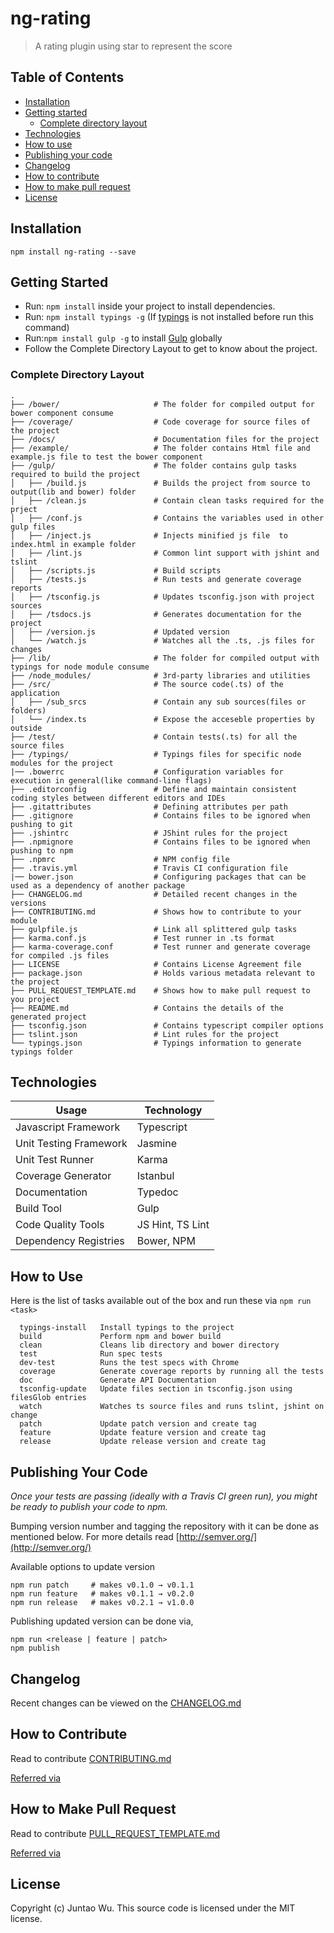 # ng-rating 
> A rating plugin using star to represent the score 

## Table of Contents
<!-- START doctoc generated TOC please keep comment here to allow auto update -->
<!-- DON'T EDIT THIS SECTION, INSTEAD RE-RUN doctoc TO UPDATE -->


- [Installation](#installation)
- [Getting started](#getting-started)
  - [Complete directory layout](#complete-directory-layout)
- [Technologies](#technologies)
- [How to use](#how-to-use)
- [Publishing your code](#publishing-your-code)
- [Changelog](#changelog)
- [How to contribute](#how-to-contribute)
- [How to make pull request](#how-to-make-pull-request)
- [License](#license)

<!-- END doctoc generated TOC please keep comment here to allow auto update -->

## Installation

```
npm install ng-rating --save
```

## Getting Started

* Run: `npm install` inside your project to install dependencies.
* Run: `npm install typings -g` (If [typings](https://www.npmjs.com/package/typings) is not installed before run this command)
* Run:`npm install gulp -g` to install [Gulp](https://www.npmjs.com/package/gulp) globally
* Follow the Complete Directory Layout to get to know about the project.

### Complete Directory Layout

```
.
├── /bower/                     # The folder for compiled output for bower component consume
├── /coverage/                  # Code coverage for source files of the project
├── /docs/                      # Documentation files for the project
├── /example/                   # The folder contains Html file and example.js file to test the bower component
├── /gulp/                      # The folder contains gulp tasks required to build the project
│   ├── /build.js               # Builds the project from source to output(lib and bower) folder
│   ├── /clean.js               # Contain clean tasks required for the prject
│   ├── /conf.js                # Contains the variables used in other gulp files
│   ├── /inject.js              # Injects minified js file  to index.html in example folder
│   ├── /lint.js                # Common lint support with jshint and tslint
│   ├── /scripts.js             # Build scripts
│   ├── /tests.js               # Run tests and generate coverage reports
│   ├── /tsconfig.js            # Updates tsconfig.json with project sources
│   ├── /tsdocs.js              # Generates documentation for the project
│   ├── /version.js             # Updated version
│   └── /watch.js               # Watches all the .ts, .js files for changes
├── /lib/                       # The folder for compiled output with typings for node module consume
├── /node_modules/              # 3rd-party libraries and utilities
├── /src/                       # The source code(.ts) of the application
│   ├── /sub_srcs               # Contain any sub sources(files or folders)
│   └── /index.ts               # Expose the acceseble properties by outside
├── /test/                      # Contain tests(.ts) for all the source files
├── /typings/                   # Typings files for specific node modules for the project
|── .bowerrc                    # Configuration variables for execution in general(like command-line flags)
├── .editorconfig               # Define and maintain consistent coding styles between different editors and IDEs
├── .gitattributes              # Defining attributes per path
├── .gitignore                  # Contains files to be ignored when pushing to git
├── .jshintrc                   # JShint rules for the project
├── .npmignore                  # Contains files to be ignored when pushing to npm
├── .npmrc                      # NPM config file
├── .travis.yml                 # Travis CI configuration file
|── bower.json                  # Configuring packages that can be used as a dependency of another package
├── CHANGELOG.md                # Detailed recent changes in the versions
├── CONTRIBUTING.md             # Shows how to contribute to your module
├── gulpfile.js                 # Link all splittered gulp tasks  
├── karma.conf.js               # Test runner in .ts format
├── karma-coverage.conf         # Test runner and generate coverage for compiled .js files
├── LICENSE                     # Contains License Agreement file
├── package.json                # Holds various metadata relevant to the project
├── PULL_REQUEST_TEMPLATE.md    # Shows how to make pull request to you project
├── README.md                   # Contains the details of the generated project
├── tsconfig.json               # Contains typescript compiler options
├── tslint.json                 # Lint rules for the project
└── typings.json                # Typings information to generate typings folder
```

## Technologies

Usage          	            | Technology
--------------------------	| --------------------------
Javascript Framework        | Typescript
Unit Testing Framework     	| Jasmine
Unit Test Runner           	| Karma
Coverage Generator         	| Istanbul
Documentation              	| Typedoc
Build Tool                	| Gulp
Code Quality Tools         	| JS Hint, TS Lint
Dependency Registries      	| Bower, NPM

## How to Use

Here is the list of tasks available out of the box and run these via `npm run <task>`
```
  typings-install   Install typings to the project
  build             Perform npm and bower build
  clean             Cleans lib directory and bower directory
  test              Run spec tests
  dev-test          Runs the test specs with Chrome
  coverage          Generate coverage reports by running all the tests
  doc               Generate API Documentation
  tsconfig-update   Update files section in tsconfig.json using filesGlob entries
  watch             Watches ts source files and runs tslint, jshint on change
  patch             Update patch version and create tag
  feature           Update feature version and create tag
  release           Update release version and create tag
```

## Publishing Your Code

*Once your tests are passing (ideally with a Travis CI green run), you might be ready to publish your code to npm.*

Bumping version number and tagging the repository with it can be done as mentioned below.
For more details read [http://semver.org/](http://semver.org/)
 
Available options to update version 
```  
npm run patch     # makes v0.1.0 → v0.1.1
npm run feature   # makes v0.1.1 → v0.2.0
npm run release   # makes v0.2.1 → v1.0.0
```
Publishing updated version can be done via,
```
npm run <release | feature | patch>
npm publish
```

## Changelog
Recent changes can be viewed on the [CHANGELOG.md](CHANGELOG.md)

## How to Contribute
Read to contribute [CONTRIBUTING.md](CONTRIBUTING.md)

[Referred via](https://github.com/joeybaker/generator-iojs)

## How to Make Pull Request
Read to contribute [PULL_REQUEST_TEMPLATE.md](PULL_REQUEST_TEMPLATE.md)

[Referred via](https://github.com/joeybaker/generator-iojs)

## License

Copyright (c) Juntao Wu.
This source code is licensed under the MIT license.
